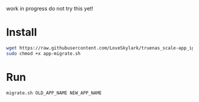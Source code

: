 work in progress do not try this yet!


# Install
```sh
wget https://raw.githubusercontent.com/LoveSkylark/truenas_scale-app_igration/main/app-migrate.sh
sudo chmod +x app-migrate.sh
```

# Run
```sh
migrate.sh OLD_APP_NAME NEW_APP_NAME
```

